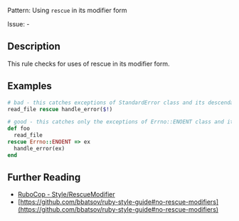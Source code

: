 Pattern: Using `rescue` in its modifier form

Issue: -

## Description

This rule checks for uses of rescue in its modifier form.

## Examples

```ruby
# bad - this catches exceptions of StandardError class and its descendant classes
read_file rescue handle_error($!)

# good - this catches only the exceptions of Errno::ENOENT class and its descendant classes
def foo
  read_file
rescue Errno::ENOENT => ex
  handle_error(ex)
end
```

## Further Reading

* [RuboCop - Style/RescueModifier](https://docs.rubocop.org/rubocop/cops_style.html#stylerescuemodifier)
* [https://github.com/bbatsov/ruby-style-guide#no-rescue-modifiers](https://github.com/bbatsov/ruby-style-guide#no-rescue-modifiers)
